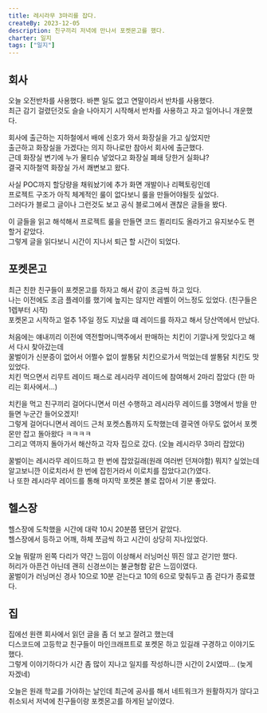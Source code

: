 ```yaml
---
title: 레시라무 3마리를 잡다.
createBy: 2023-12-05
description: 친구끼리 저녁에 만나서 포켓몬고를 했다.
charter: 일지
tags: ["일지"]
---
```


## 회사

오늘 오전반차를 사용했다. 바쁜 일도 없고 연말이라서 반차를 사용했다.  
최근 감기 걸렸던것도 슬슬 나아지기 시작해서 반차를 사용하고 자고 일어나니 개운했다.

회사에 출근하는 지하철에서 배에 신호가 와서 화장실을 가고 싶었지만  
출근하고 화장실을 가겠다는 의지 하나로만 참아서 회사에 출근했다.  
근데 화장실 변기에 누가 물티슈 넣었다고 화장실 폐쇄 당한거 실화냐?  
결국 지하철역 화장실 가서 쾌변보고 왔다.

사실 POC까지 할당량을 채워놨기에 추가 화면 개발이나 리펙토링인데  
프로젝트 구조가 아직 체계적인 룰이 없다보니 룰을 만들어야될듯 싶었다.  
그러다가 블로그 글이나 그런것도 보고 공식 블로그에서 괜찮은 글들을 봤다.

이 글들을 읽고 해석해서 프로젝트 룰을 만들면 코드 퀼리티도 올라가고 유지보수도 편할거 같았다.  
그렇게 글을 읽다보니 시간이 지나서 퇴근 할 시간이 되었다.

## 포켓몬고

최근 친한 친구들이 포켓몬고를 하자고 해서 같이 조금씩 하고 있다.  
나는 이전에도 조금 플레이를 했기에 높지는 않지만 레벨이 어느정도 있었다. (친구들은 1렙부터 시작)  
포켓몬고 시작하고 얼추 1주일 정도 지났을 떄 레이드를 하자고 해서 당산역에서 만났다.

처음에는 얘내끼리 이전에 역전할머니맥주에서 판매하는 치킨이 기깔나게 맛있다고 해서 다시 찾아갔는데  
꿀벌이가 신분증이 없어서 어쩔수 없이 쌀통닭 치킨으로가서 먹었는데 쌀통닭 치킨도 맛있었다.  
치킨 먹으면서 리무트 레이드 패스로 레시라무 레이드에 참여해서 2마리 잡았다 (한 마리는 회사에서...)

치킨을 먹고 친구끼리 걸어다니면서 미션 수행하고 레시라무 레이드를 3명에서 방을 만들면 누군간 들어오겠지!  
그렇게 걸어다니면서 레이드 근처 포켓스톱까지 도착했는데 결국엔 아무도 없어서 포켓몬만 잡고 돌아왔다 ㅋㅋㅋㅋ  
그리고 역까지 돌아가서 해산하고 각자 집으로 갔다. (오늘 레시라무 3마리 잡았다)

꿀벌이는 레시라무 레이드하고 한 번에 잡았길래(원래 여러번 던져야함) 뭐지? 싶었는데  
알고보니깐 이로치라서 한 번에 잡힌거라서 이로치를 잡았다고(?)였다.  
나 또한 레시라무 레이드를 통해 마지막 포켓몬 볼로 잡아서 기분 좋았다.

## 헬스장

헬스장에 도착했을 시간에 대략 10시 20분쯤 됐던거 같았다.  
헬스장에서 등하고 어깨, 하체 쪼금씩 하고 시간이 상당히 지나있었다.

오늘 뭐랄까 왼쪽 다리가 약간 느낌이 이상해서 러닝머신 뛰진 않고 걷기만 했다.  
허리가 아픈건 아닌데 괜히 신경쓰이는 불균형함 같은 느낌이였다.  
꿀벌이가 러닝머신 경사 10으로 10분 걷는다고 10의 6으로 맞춰두고 좀 걷다가 종료했다.

## 집

집에선 원랜 회사에서 읽던 글을 좀 더 보고 잘려고 했는데  
디스코드에 고등학교 친구들이 마인크래프트로 포켓몬 하고 있길래 구경하고 이야기도 했다.  
그렇게 이야기하다가 시간 좀 많이 지나고 일지를 작성하니깐 시간이 2시였따... (늦게 자겠네)

오늘은 원래 학교를 가야하는 날인데 최근에 공사를 해서 네트워크가 원활하지가 않다고  
취소되서 저녁에 친구들이랑 포켓몬고를 하게된 날이였다.
